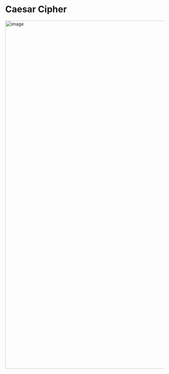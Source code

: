 # Caesar Cipher

<img width="1100" alt="image" src="https://github.com/user-attachments/assets/307f785c-74df-4b36-8cd1-e5de7a4b5825">
